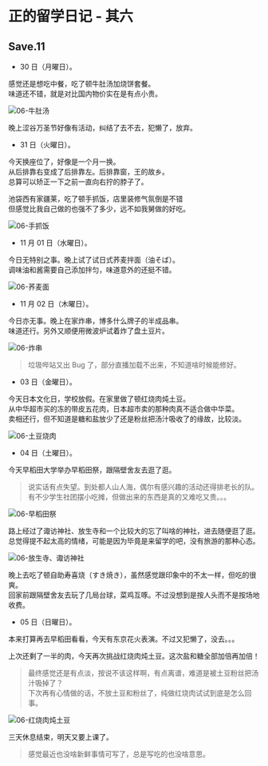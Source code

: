 # 正的留学日记 - 其六

## Save.11

- 30 日（月曜日）。

感觉还是想吃中餐，吃了顿牛肚汤加烧饼套餐。  
味道还不错，就是对比国内物价实在是有点小贵。

![06-牛肚汤](./images/06-牛肚汤.jpg)

晚上涩谷万圣节好像有活动，纠结了去不去，犯懒了，放弃。

- 31 日（火曜日）。

今天换座位了，好像是一个月一换。  
从后排靠右变成了后排靠左。后排靠窗，王的故乡。  
总算可以矫正一下之前一直向右拧的脖子了。

池袋西有家疆莱，吃了顿手抓饭，店里装修气氛倒是不错  
但感觉比我自己做的也强不了多少，远不如我舅做的好吃。

![06-手抓饭](./images/06-手抓饭.jpg)

- 11 月 01 日（水曜日）。

今日无特别之事。晚上试了试日式荞麦拌面（油そば）。  
调味油和酱需要自己添加拌匀，味道意外的还挺不错。

![06-荞麦面](./images/06-荞麦面.jpg)

- 11 月 02 日（木曜日）。

今日亦无事。晚上在家炸串，博多什么牌子的半成品串。  
味道还行。另外又顺便用微波炉试着炸了盘土豆片。

![06-炸串](./images/06-炸串.jpg)

> 垃圾哔站又出 Bug 了，部分直播加载不出来，不知道啥时候能修好。

- 03 日（金曜日）。

今天日本文化日，学校放假。在家里做了顿红烧肉炖土豆。  
从中华超市买的冻的带皮五花肉，日本超市卖的那种肉真不适合做中华菜。  
卖相还行，但不知道是糖和盐放少了还是粉丝把汤汁吸收了的缘故，比较淡。

![06-土豆烧肉](./images/06-土豆烧肉.jpg)

- 04 日（土曜日）。

今天早稻田大学举办早稻田祭，跟隔壁舍友去逛了逛。

> 说实话有点失望。到处都人山人海，偶尔有感兴趣的活动还得排老长的队。  
> 有不少学生社团摆小吃摊，但做出来的东西是真的又难吃又贵。。。

![06-早稻田祭](./images/06-早稻田祭.jpg)

路上经过了诹访神社、放生寺和一个比较大的忘了叫啥的神社，进去随便逛了逛。  
总觉得提不起太高的情绪，可能是因为毕竟是来留学的吧，没有旅游的那种心态。

![06-放生寺、诹访神社](./images/06-放生寺、诹访神社.jpg)

晚上去吃了顿自助寿喜烧（すき焼き），虽然感觉跟印象中的不太一样，但吃的很爽。  
回家前跟隔壁舍友去玩了几局台球，菜鸡互啄。不过没想到是按人头而不是按场地收费。

- 05 日（日曜日）。

本来打算再去早稻田看看，今天有东京花火表演。不过又犯懒了，没去。。。

上次还剩了一半的肉，今天再次挑战红烧肉炖土豆。这次盐和糖全部加倍再加倍！

> 最终感觉还是有点淡，按说不该这样啊，有点离谱，难道是被土豆粉丝把汤汁吸掉了？  
> 下次再有心情做的话，不放土豆和粉丝了，纯做红烧肉试试到底是怎么回事。

![06-红烧肉炖土豆](./images/06-红烧肉炖土豆.jpg)

三天休息结束，明天又要上课了。

> 感觉最近也没啥新鲜事情可写了，总是写吃的也没啥意思。
